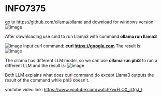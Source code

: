 # INFO7375
go to https://github.com/ollama/ollama and download for windows version
![image](https://github.com/HaoHuangNEU/INFO7375/assets/113487970/10e1d3b5-cd3f-4574-8bcf-a8ee9021beeb)

After downloading use cmd to run Llama3 with command **ollama run llama3**

![image](https://github.com/HaoHuangNEU/INFO7375/assets/113487970/3ce4d07c-1108-4736-adc2-c0a49f6b2160)
input curl command: **curl https://google.com**
The result is:
![image](https://github.com/HaoHuangNEU/INFO7375/assets/113487970/1d8ea91f-9131-4e0d-8c4f-dfb1dc207af9)

The ollama has different LLM model, so we can use **ollama run phi3** to run a different LLM and the result is: 
![image](https://github.com/HaoHuangNEU/INFO7375/assets/113487970/a41e0fc1-6b76-4836-bd14-643e8cfc4541)


Both LLM explains what does curl command do except Llama3 outputs the result of the command while phi3 doesn't.


youtube video link: https://www.youtube.com/watch?v=ELOX_rGgJ_I
